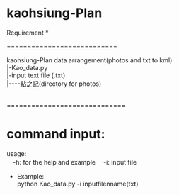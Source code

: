 # kaohsiung-Plan
Requirement
* 

===========================

kaohsiung-Plan data arrangement(photos and txt to kml)
</br>
|-Kao_data.py</br>
|-input text file (.txt)</br>
|----點之記(directory for photos)</br>   

=============================

# command input:
usage:  
 　-h: for the help and example
 　-i: input file 
  
* Example:<br />
  python Kao_data.py -i inputfilenname(txt)
